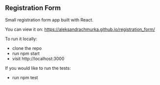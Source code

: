 ## Registration Form

Small registration form app built with React.

You can view it on: https://aleksandrachmurka.github.io/registration_form/

To run it locally:
- clone the repo
- run npm start
- visit http://localhost:3000

If you would like to run the tests:
- run npm test
